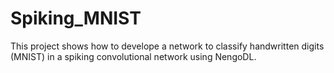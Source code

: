 # Spiking_MNIST
This project shows how to develope a network to classify handwritten digits (MNIST) in a spiking convolutional network using NengoDL.
